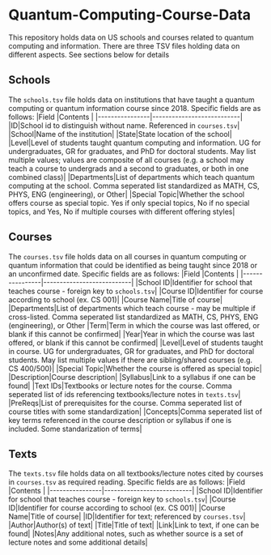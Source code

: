 # Quantum-Computing-Course-Data
This repository holds data on US schools and courses related to quantum computing and information. There are three TSV files holding data on different aspects. See sections below for details

## Schools
The `schools.tsv` file holds data on institutions that have taught a quantum computing or quantum information course since 2018. Specific fields are as follows:
|Field           |Contents                   |
|----------------|---------------------------|
|ID|School id to distinguish without name. Referenced in `courses.tsv`|
|School|Name of the institution|
|State|State location of the school|
|Level|Level of students taught quantum computing and information. UG for undergraduates, GR for graduates, and PhD for doctoral students. May list multiple values; values are composite of all courses (e.g. a school may teach a course to undergrads and a second to graduates, or both in one combined class)|
|Departments|List of departments which teach quantum computing at the school. Comma seperated list standardized as MATH, CS, PHYS, ENG (engineering), or Other|
|Special Topic|Whether the school offers course as special topic. Yes if only special topics, No if no special topics, and Yes, No if multiple courses with different offering styles|

## Courses
The `courses.tsv` file holds data on all courses in quantum computing or quantum information that could be identified as being taught since 2018 or an unconfirmed date. Specific fields are as follows:
|Field           |Contents                   |
|----------------|---------------------------|
|School ID|Identifier for school that teaches course - foreign key to `schools.tsv`|
|Course ID|Identifier for course according to school (ex. CS 001)|
|Course Name|Title of course| 
|Departments|List of departments which teach course - may be multiple if cross-listed. Comma seperated list standardized as MATH, CS, PHYS, ENG (engineering), or Other
|Term|Term in which the course was last offered, or blank if this cannot be confirmed|
|Year|Year in which the course was last offered, or blank if this cannot be confirmed|
|Level|Level of students taught in course. UG for undergraduates, GR for graduates, and PhD for doctoral students. May list multiple values if there are sibling/shared courses (e.g. CS 400/500)|
|Special Topic|Whether the course is offered as special topic|
|Description|Course description|
|Syllabus|Link to a syllabus if one can be found|
|Text IDs|Textbooks or lecture notes for the course. Comma seperated list of ids referencing textbooks/lecture notes in `texts.tsv`|
|PreReqs|List of prerequisites for the course. Comma seperated list of course titles with some standardization|
|Concepts|Comma seperated list of key terms referenced in the course description or syllabus if one is included. Some standarization of terms|

## Texts
The `texts.tsv` file holds data on all textbooks/lecture notes cited by courses in `courses.tsv` as required reading. Specific fields are as follows:
|Field           |Contents                   |
|----------------|---------------------------|
|School ID|Identifier for school that teaches course - foreign key to `schools.tsv`|
|Course ID|Identifier for course according to school (ex. CS 001)|
|Course Name|Title of course| 
|ID|Identifier for text; referenced by `courses.tsv`|
|Author|Author(s) of text|
|Title|Title of text|
|Link|Link to text, if one can be found|
|Notes|Any additional notes, such as whether source is a set of lecture notes and some additional details|

